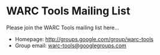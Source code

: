 # WARC Tools Mailing List #

Please join the WARC Tools mailing list here...
  * Homepage:	 	http://groups.google.com/group/warc-tools
  * Group email:	 	warc-tools@googlegroups.com